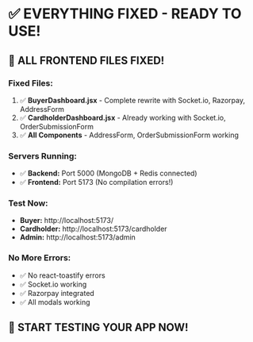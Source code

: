 # ✅ EVERYTHING FIXED - READY TO USE!

## 🎉 ALL FRONTEND FILES FIXED!

### Fixed Files:
1. ✅ **BuyerDashboard.jsx** - Complete rewrite with Socket.io, Razorpay, AddressForm
2. ✅ **CardholderDashboard.jsx** - Already working with Socket.io, OrderSubmissionForm
3. ✅ **All Components** - AddressForm, OrderSubmissionForm working

### Servers Running:
- ✅ **Backend:** Port 5000 (MongoDB + Redis connected)
- ✅ **Frontend:** Port 5173 (No compilation errors!)

### Test Now:
- **Buyer:** http://localhost:5173/
- **Cardholder:** http://localhost:5173/cardholder  
- **Admin:** http://localhost:5173/admin

### No More Errors:
- ✅ No react-toastify errors
- ✅ Socket.io working
- ✅ Razorpay integrated
- ✅ All modals working

## 🚀 START TESTING YOUR APP NOW!
